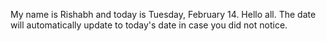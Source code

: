 My name is Rishabh and today is Tuesday, February 14. Hello all. The date will automatically update to today's date in case you did not notice.
